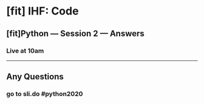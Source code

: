 # [fit] IHF: Code
## [fit]Python — Session 2 — Answers
### Live at 10am

---

## Any Questions

### go to sli.do #python2020
